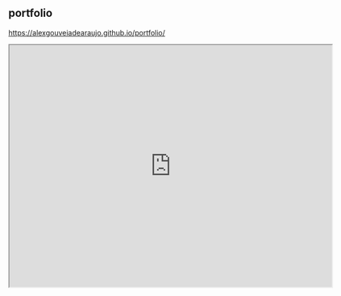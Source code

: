 ## portfolio
https://alexgouveiadearaujo.github.io/portfolio/
<iframe src="https://drive.google.com/file/d/1H_c3bxxNmLh3slve-J1QjqQlXYpUK1tR/preview" width="640" height="480"></iframe>
